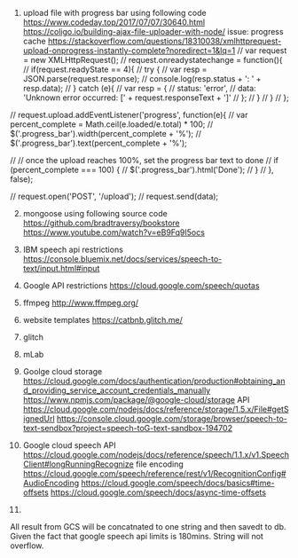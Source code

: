 1.  upload file with progress bar using following code
https://www.codeday.top/2017/07/07/30640.html
https://coligo.io/building-ajax-file-uploader-with-node/
issue: progress cache
https://stackoverflow.com/questions/18310038/xmlhttprequest-upload-onprogress-instantly-complete?noredirect=1&lq=1
//   var request = new XMLHttpRequest();
//   request.onreadystatechange = function(){
//       if(request.readyState == 4){
//           try {
//               var resp = JSON.parse(request.response);
//               console.log(resp.status + ': ' + resp.data);
//           } catch (e){
//               var resp = {
//                   status: 'error',
//                   data: 'Unknown error occurred: [' + request.responseText + ']'
//               };
//           }
//       }
//   };

//   request.upload.addEventListener('progress', function(e){
//       var percent_complete = Math.ceil(e.loaded/e.total) * 100;
//       $('.progress_bar').width(percent_complete + '%');
//       $('.progress_bar').text(percent_complete + '%');

//       // once the upload reaches 100%, set the progress bar text to done
//       if (percent_complete === 100) {
//         $('.progress_bar').html('Done');
//       }
//   }, false);

//   request.open('POST', '/upload');
//   request.send(data);

2.  mongoose using following source code
https://github.com/bradtraversy/bookstore
https://www.youtube.com/watch?v=eB9Fq9I5ocs

3.  IBM speech api restrictions
https://console.bluemix.net/docs/services/speech-to-text/input.html#input

4.  Google API restrictions
https://cloud.google.com/speech/quotas

5.  ffmpeg
http://www.ffmpeg.org/

6.  website templates
https://catbnb.glitch.me/

7.  glitch

8.  mLab

9. Goolge cloud storage
https://cloud.google.com/docs/authentication/production#obtaining_and_providing_service_account_credentials_manually
https://www.npmjs.com/package/@google-cloud/storage
API https://cloud.google.com/nodejs/docs/reference/storage/1.5.x/File#getSignedUrl
https://console.cloud.google.com/storage/browser/speech-to-text-sendbox?project=speech-toG-text-sandbox-194702

10. Google cloud speech
API https://cloud.google.com/nodejs/docs/reference/speech/1.1.x/v1.SpeechClient#longRunningRecognize
file encoding https://cloud.google.com/speech/reference/rest/v1/RecognitionConfig#AudioEncoding
https://cloud.google.com/speech/docs/basics#time-offsets
https://cloud.google.com/speech/docs/async-time-offsets

11.
All result from GCS will be concatnated to one string and then savedt to db.
Given the fact that google speech api limits is 180mins. String will not overflow.
